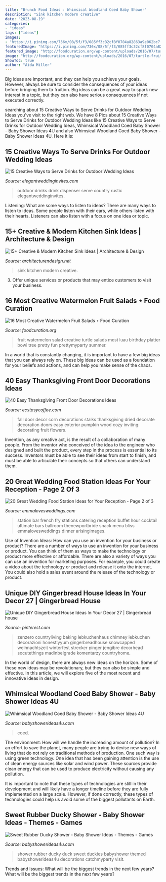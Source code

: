 ```yaml
---
title: "Brunch Food Ideas : Whimsical Woodland Coed Baby Shower"
description: "Sink kitchen modern creative"
date: "2023-08-19"
categories:
- "ideas"
tags: ["ideas"]
images:
- "https://i.pinimg.com/736x/08/5f/f3/085ff3c32cf8f0704a82863a9e062bc7.jpg"
featuredImage: "https://i.pinimg.com/736x/08/5f/f3/085ff3c32cf8f0704a82863a9e062bc7.jpg"
featured_image: "http://foodcuration.org/wp-content/uploads/2016/07/turtle-fruit-salad.jpg"
image: "http://foodcuration.org/wp-content/uploads/2016/07/turtle-fruit-salad.jpg"
ShowToc: true
author: "Aida Miller"
---
```



Big ideas are important, and they can help you achieve your goals. However, always be sure to consider the consequences of your ideas before bringing them to fruition. Big ideas can be a great way to spark new interest in a topic, but they can also have serious consequences if not executed correctly.

	

		
searching about 15 Creative Ways to Serve Drinks for Outdoor Wedding Ideas you've visit to the right web. We have 8 Pics about 15 Creative Ways to Serve Drinks for Outdoor Wedding Ideas like 15 Creative Ways to Serve Drinks for Outdoor Wedding Ideas, Whimsical Woodland Coed Baby Shower - Baby Shower Ideas 4U and also Whimsical Woodland Coed Baby Shower - Baby Shower Ideas 4U. Here it is:
		
    
## 15 Creative Ways To Serve Drinks For Outdoor Wedding Ideas

<img loading=lazy src="https://www.elegantweddinginvites.com/wedding-blog/wp-content/uploads/2015/06/country-rustic-outdoor-wedding-drink-dispenser-ideas.jpg" onerror="this.onerror=null;this.src='https://tse4.mm.bing.net/th?id=OIP.p6hxl9JYVtRH8a-yiPkP5wHaLH&amp;pid=15.1';" alt="15 Creative Ways to Serve Drinks for Outdoor Wedding Ideas">

_Source: elegantweddinginvites.com_

>outdoor drinks drink dispenser serve country rustic elegantweddinginvites. 

	

Listening: What are some ways to listen to ideas?
There are many ways to listen to ideas. Some people listen with their ears, while others listen with their hearts. Listeners can also listen with a focus on one idea or topic.

    
## 15+ Creative &amp; Modern Kitchen Sink Ideas | Architecture &amp; Design

<img loading=lazy src="https://cdn.architecturendesign.net/wp-content/uploads/2015/08/AD-Creative-Modern-Kitchen-Sink-Ideas-09.jpg" onerror="this.onerror=null;this.src='https://tse1.mm.bing.net/th?id=OIP.Fx8z1IFagmnAMomeBRsZ1AHaMW&amp;pid=15.1';" alt="15+ Creative &amp; Modern Kitchen Sink Ideas | Architecture &amp; Design">

_Source: architecturendesign.net_

>sink kitchen modern creative. 

	

3. Offer unique services or products that may entice customers to visit your business.

    
## 16 Most Creative Watermelon Fruit Salads ⋆ Food Curation

<img loading=lazy src="http://foodcuration.org/wp-content/uploads/2016/07/turtle-fruit-salad.jpg" onerror="this.onerror=null;this.src='https://tse4.mm.bing.net/th?id=OIP.wWkBZgBq2n_G2I5cLhpE_QHaLH&amp;pid=15.1';" alt="16 Most Creative Watermelon Fruit Salads ⋆ Food Curation">

_Source: foodcuration.org_

>fruit watermelon salad creative turtle salads most luau birthday platter bowl tree pretty fun prettymyparty summer. 

	

In a world that is constantly changing, it is important to have a few big ideas that you can always rely on. These big ideas can be used as a foundation for your beliefs and actions, and can help you make sense of the chaos.

    
## 40 Easy Thanksgiving Front Door Decorations Ideas

<img loading=lazy src="https://i0.wp.com/www.ecstasycoffee.com/wp-content/uploads/2016/10/Thanksgiving-Front-Door-Decorations-12.jpg" onerror="this.onerror=null;this.src='https://tse3.mm.bing.net/th?id=OIP.72vVi7ng0zS8vFUNrAyy3gHaKX&amp;pid=15.1';" alt="40 Easy Thanksgiving Front Door Decorations Ideas">

_Source: ecstasycoffee.com_

>fall door decor corn decorations stalks thanksgiving dried decorate decoration doors easy exterior pumpkin wood cozy inviting decorating fruit flowers. 

	

Invention, as any creative act, is the result of a collaboration of many people. From the inventor who conceived of the idea to the engineer who designed and built the product, every step in the process is essential to its success. Inventors must be able to see their ideas from start to finish, and must be able to articulate their concepts so that others can understand them.

    
## 20 Great Wedding Food Station Ideas For Your Reception - Page 2 Of 3

<img loading=lazy src="http://emmalovesweddings.com/wp-content/uploads/2017/08/french-fry-wedding-food-station-idea.jpg" onerror="this.onerror=null;this.src='https://tse2.mm.bing.net/th?id=OIP.I91kgp7f_8xi_Wj0SW3TQAHaLG&amp;pid=15.1';" alt="20 Great Wedding Food Station Ideas for Your Reception - Page 2 of 3">

_Source: emmalovesweddings.com_

>station bar french fry stations catering reception buffet hour cocktail ultimate bars ballroom thenewportbride snack menu bliss emmalovesweddings dinner arisingimages. 

	

Use of Invention Ideas: How can you use an invention for your business or product?
There are a number of ways to use an invention for your business or product. You can think of them as ways to make the technology or product more effective or affordable. There are also a variety of ways you can use an invention for marketing purposes. For example, you could create a video about the technology or product and release it onto the internet. You could also hold a sales event around the release of the technology or product.

    
## Unique DIY Gingerbread House Ideas In Your Decor 27 | Gingerbread House

<img loading=lazy src="https://i.pinimg.com/736x/08/5f/f3/085ff3c32cf8f0704a82863a9e062bc7.jpg" onerror="this.onerror=null;this.src='https://tse3.mm.bing.net/th?id=OIP.RZu6jeSxwmqWJrwBwf0W4AHaLH&amp;pid=15.1';" alt="Unique DIY Gingerbread House Ideas In Your Decor 27 | Gingerbread house">

_Source: pinterest.com_

>zenzero countryliving baking lebkuchenhaus chimney lebkuchen decorazioni honestlyyum gingerbreadhouse snowcapped weihnachtszeit winterfest strecker pinger jengibre decorhead socutethings madinbelgrade komentarzy countryhome. 

	

In the world of design, there are always new ideas on the horizon. Some of these new ideas may be revolutionary, but they can also be simple and effective. In this article, we will explore five of the most recent and innovative ideas in design.

    
## Whimsical Woodland Coed Baby Shower - Baby Shower Ideas 4U

<img loading=lazy src="https://babyshowerideas4u.com/wp-content/uploads/2016/10/Whimsical-Woodland-Coed-Baby-Shower-Golden-Trees.jpg" onerror="this.onerror=null;this.src='https://tse3.mm.bing.net/th?id=OIP.7e3c9ydOkhVs2foEPSIyYgHaJ3&amp;pid=15.1';" alt="Whimsical Woodland Coed Baby Shower - Baby Shower Ideas 4U">

_Source: babyshowerideas4u.com_

>coed. 

	

The environment: How will we handle the increasing amount of pollution?
In an effort to save the planet, many people are trying to devise new ways of living that do not rely on traditional methods of production. One such way is using green technology. 
One idea that has been gaining attention is the use of clean energy sources like solar and wind power. These sources provide clean energy that can be used to produce electricity without causing any pollution. 

It is important to note that these types of technologies are still in their development and will likely have a longer timeline before they are fully implemented on a large scale. However, if done correctly, these types of technologies could help us avoid some of the biggest pollutants on Earth.

    
## Sweet Rubber Ducky Shower - Baby Shower Ideas - Themes - Games

<img loading=lazy src="https://babyshowerideas4u.com/wp-content/uploads/2016/07/Sweet-Rubber-Ducky-Shower-Silverware.jpg" onerror="this.onerror=null;this.src='https://tse1.mm.bing.net/th?id=OIP.4jYUi2Gb4yqQDkkNDlBHHAHaE8&amp;pid=15.1';" alt="Sweet Rubber Ducky Shower - Baby Shower Ideas - Themes - Games">

_Source: babyshowerideas4u.com_

>shower rubber ducky duck sweet duckies babyshower themed babyshowerideas4u decorations catchmyparty visit. 

	

Trends and Issues: What will be the biggest trends in the next few years?
What will be the biggest trends in the next few years?

